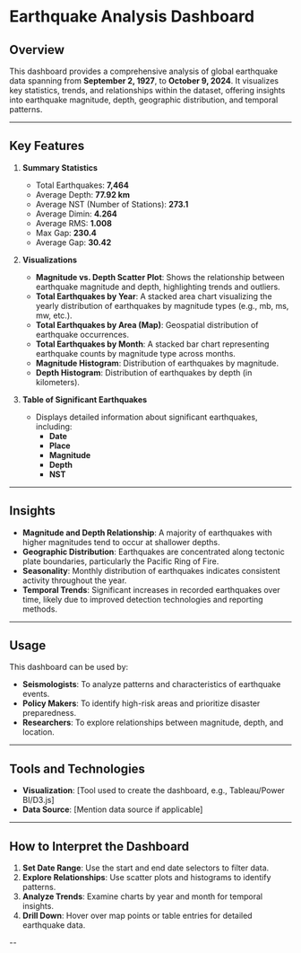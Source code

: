 # Earthquake Analysis Dashboard

## Overview
This dashboard provides a comprehensive analysis of global earthquake data spanning from **September 2, 1927**, to **October 9, 2024**. It visualizes key statistics, trends, and relationships within the dataset, offering insights into earthquake magnitude, depth, geographic distribution, and temporal patterns.

---

## Key Features
1. **Summary Statistics**
   - Total Earthquakes: **7,464**
   - Average Depth: **77.92 km**
   - Average NST (Number of Stations): **273.1**
   - Average Dimin: **4.264**
   - Average RMS: **1.008**
   - Max Gap: **230.4**
   - Average Gap: **30.42**

2. **Visualizations**
   - **Magnitude vs. Depth Scatter Plot**: Shows the relationship between earthquake magnitude and depth, highlighting trends and outliers.
   - **Total Earthquakes by Year**: A stacked area chart visualizing the yearly distribution of earthquakes by magnitude types (e.g., mb, ms, mw, etc.).
   - **Total Earthquakes by Area (Map)**: Geospatial distribution of earthquake occurrences.
   - **Total Earthquakes by Month**: A stacked bar chart representing earthquake counts by magnitude type across months.
   - **Magnitude Histogram**: Distribution of earthquakes by magnitude.
   - **Depth Histogram**: Distribution of earthquakes by depth (in kilometers).

3. **Table of Significant Earthquakes**
   - Displays detailed information about significant earthquakes, including:
     - **Date**
     - **Place**
     - **Magnitude**
     - **Depth**
     - **NST**

---

## Insights
- **Magnitude and Depth Relationship**: A majority of earthquakes with higher magnitudes tend to occur at shallower depths.
- **Geographic Distribution**: Earthquakes are concentrated along tectonic plate boundaries, particularly the Pacific Ring of Fire.
- **Seasonality**: Monthly distribution of earthquakes indicates consistent activity throughout the year.
- **Temporal Trends**: Significant increases in recorded earthquakes over time, likely due to improved detection technologies and reporting methods.

---

## Usage
This dashboard can be used by:
- **Seismologists**: To analyze patterns and characteristics of earthquake events.
- **Policy Makers**: To identify high-risk areas and prioritize disaster preparedness.
- **Researchers**: To explore relationships between magnitude, depth, and location.

---

## Tools and Technologies
- **Visualization**: [Tool used to create the dashboard, e.g., Tableau/Power BI/D3.js]
- **Data Source**: [Mention data source if applicable]

---

## How to Interpret the Dashboard
1. **Set Date Range**: Use the start and end date selectors to filter data.
2. **Explore Relationships**: Use scatter plots and histograms to identify patterns.
3. **Analyze Trends**: Examine charts by year and month for temporal insights.
4. **Drill Down**: Hover over map points or table entries for detailed earthquake data.

--








